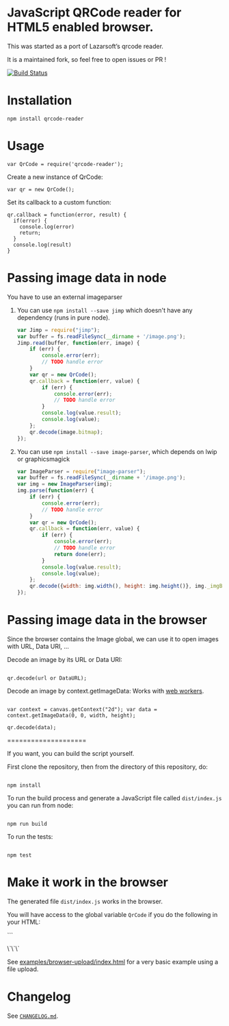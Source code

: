 JavaScript QRCode reader for HTML5 enabled browser.
===================================================

This was started as a port of Lazarsoft’s qrcode reader.

It is a maintained fork, so feel free to open issues or PR !

[![Build Status](https://travis-ci.org/edi9999/jsqrcode.svg?branch=master&style=flat)](https://travis-ci.org/edi9999/jsqrcode)

Installation
============

```
npm install qrcode-reader
```

Usage
=====

```
var QrCode = require('qrcode-reader');
```

Create a new instance of QrCode:

```
var qr = new QrCode();
```

Set its callback to a custom function:

```
qr.callback = function(error, result) {
  if(error) {
    console.log(error)
    return;
  }
  console.log(result)
}
```

Passing image data in node
==========================

You have to use an external imageparser

1.	You can use `npm install --save jimp` which doesn't have any dependency (runs in pure node).

	```javascript
	var Jimp = require("jimp");
	var buffer = fs.readFileSync(__dirname + '/image.png');
	Jimp.read(buffer, function(err, image) {
	    if (err) {
	        console.error(err);
	        // TODO handle error
	    }
	    var qr = new QrCode();
	    qr.callback = function(err, value) {
	        if (err) {
	            console.error(err);
	            // TODO handle error
	        }
	        console.log(value.result);
	        console.log(value);
	    };
	    qr.decode(image.bitmap);
	});
	```

2.	You can use `npm install --save image-parser`, which depends on lwip or graphicsmagick

	```javascript
	var ImageParser = require("image-parser");
	var buffer = fs.readFileSync(__dirname + '/image.png');
	var img = new ImageParser(img);
	img.parse(function(err) {
	    if (err) {
	        console.error(err);
	        // TODO handle error
	    }
	    var qr = new QrCode();
	    qr.callback = function(err, value) {
	        if (err) {
	            console.error(err);
	            // TODO handle error
	            return done(err);
	        }
	        console.log(value.result);
	        console.log(value);
	    };
	    qr.decode({width: img.width(), height: img.height()}, img._imgBuffer);
	});
	```

Passing image data in the browser
=================================

Since the browser contains the Image global, we can use it to open images with URL, Data URI, ...

Decode an image by its URL or Data URI:

```

qr.decode(url or DataURL);

```

Decode an image by context.getImageData: Works with [web workers](https://developer.mozilla.org/en-US/docs/Web/API/Web_Workers_API/Using_web_workers).

```

var context = canvas.getContext("2d"); var data = context.getImageData(0, 0, width, height);

qr.decode(data);

```

====================

If you want, you can build the script yourself.

First clone the repository, then from the directory of this repository, do:

```

npm install

```

To run the build process and generate a JavaScript file called `dist/index.js` you can run from node:

```

npm run build

```

To run the tests:

```

npm test

```

Make it work in the browser
===========================

The generated file `dist/index.js` works in the browser.

You will have access to the global variable `QrCode` if you do the following in your HTML:

\`\`\`

<script src="dist/index.js"></script> \`\`\`

See [examples/browser-upload/index.html](examples/browser-upload/index.html) for a very basic example using a file upload.

Changelog
=========

See [`CHANGELOG.md`](CHANGELOG.md)\.
